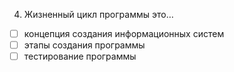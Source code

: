 4. Жизненный цикл программы это…
- [ ]	концепция создания информационных систем
- [ ]	этапы создания программы
- [ ]	тестирование программы
